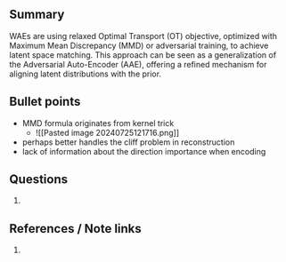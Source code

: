 ## Summary
WAEs are using relaxed Optimal Transport (OT) objective, optimized with Maximum Mean Discrepancy (MMD) or adversarial training, to achieve latent space matching. This approach can be seen as a generalization of the Adversarial Auto-Encoder (AAE), offering a refined mechanism for aligning latent distributions with the prior.

## Bullet points
- MMD formula originates from kernel trick
	- ![[Pasted image 20240725121716.png]]
- perhaps better handles the cliff problem in reconstruction
- lack of information about the direction importance when encoding
## Questions
1. 

## References / Note links
1. 